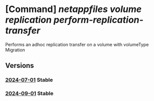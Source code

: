 # [Command] _netappfiles volume replication perform-replication-transfer_

Performs an adhoc replication transfer on a volume with volumeType Migration

## Versions

### [2024-07-01](/Resources/mgmt-plane/L3N1YnNjcmlwdGlvbnMve30vcmVzb3VyY2Vncm91cHMve30vcHJvdmlkZXJzL21pY3Jvc29mdC5uZXRhcHAvbmV0YXBwYWNjb3VudHMve30vY2FwYWNpdHlwb29scy97fS92b2x1bWVzL3t9L3BlcmZvcm1yZXBsaWNhdGlvbnRyYW5zZmVy/2024-07-01.xml) **Stable**

<!-- mgmt-plane /subscriptions/{}/resourcegroups/{}/providers/microsoft.netapp/netappaccounts/{}/capacitypools/{}/volumes/{}/performreplicationtransfer 2024-07-01 -->

### [2024-09-01](/Resources/mgmt-plane/L3N1YnNjcmlwdGlvbnMve30vcmVzb3VyY2Vncm91cHMve30vcHJvdmlkZXJzL21pY3Jvc29mdC5uZXRhcHAvbmV0YXBwYWNjb3VudHMve30vY2FwYWNpdHlwb29scy97fS92b2x1bWVzL3t9L3BlcmZvcm1yZXBsaWNhdGlvbnRyYW5zZmVy/2024-09-01.xml) **Stable**

<!-- mgmt-plane /subscriptions/{}/resourcegroups/{}/providers/microsoft.netapp/netappaccounts/{}/capacitypools/{}/volumes/{}/performreplicationtransfer 2024-09-01 -->
